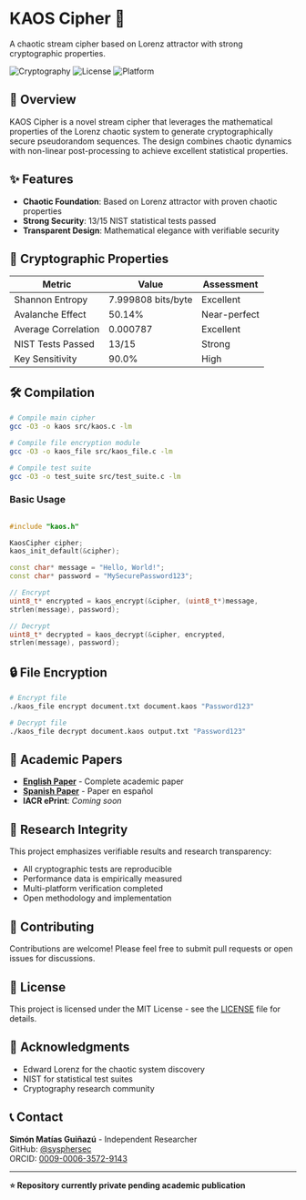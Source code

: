# KAOS Cipher 🔐

A chaotic stream cipher based on Lorenz attractor with strong cryptographic properties.

![Cryptography](https://img.shields.io/badge/Cryptography-Stream%20Cipher-blue)
![License](https://img.shields.io/badge/License-MIT-green)
![Platform](https://img.shields.io/badge/Platform-C%20%2F%20C++-yellow)

## 📖 Overview

KAOS Cipher is a novel stream cipher that leverages the mathematical properties of the Lorenz chaotic system to generate cryptographically secure pseudorandom sequences. The design combines chaotic dynamics with non-linear post-processing to achieve excellent statistical properties.

## ✨ Features

- **Chaotic Foundation**: Based on Lorenz attractor with proven chaotic properties
- **Strong Security**: 13/15 NIST statistical tests passed
- **Transparent Design**: Mathematical elegance with verifiable security

## 🔬 Cryptographic Properties

| Metric | Value | Assessment |
|--------|-------|------------|
| Shannon Entropy | 7.999808 bits/byte | Excellent |
| Avalanche Effect | 50.14% | Near-perfect |
| Average Correlation | 0.000787 | Excellent |
| NIST Tests Passed | 13/15 | Strong |
| Key Sensitivity | 90.0% | High |

## 🛠️ Compilation

```bash
# Compile main cipher
gcc -O3 -o kaos src/kaos.c -lm

# Compile file encryption module  
gcc -O3 -o kaos_file src/kaos_file.c -lm

# Compile test suite
gcc -O3 -o test_suite src/test_suite.c -lm
```

### Basic Usage
```C++

#include "kaos.h"

KaosCipher cipher;
kaos_init_default(&cipher);

const char* message = "Hello, World!";
const char* password = "MySecurePassword123";

// Encrypt
uint8_t* encrypted = kaos_encrypt(&cipher, (uint8_t*)message,
strlen(message), password);

// Decrypt
uint8_t* decrypted = kaos_decrypt(&cipher, encrypted,
strlen(message), password);
```

## 🔒 File Encryption

```bash
# Encrypt file
./kaos_file encrypt document.txt document.kaos "Password123"

# Decrypt file
./kaos_file decrypt document.kaos output.txt "Password123"
```
## 📄 Academic Papers

- **[English Paper](papers/kaos_paper_english.pdf)** - Complete academic paper
- **[Spanish Paper](papers/kaos_paper_spanish.pdf)** - Paper en español
- **IACR ePrint**: *Coming soon*

## 🔬 Research Integrity

This project emphasizes verifiable results and research transparency:
- All cryptographic tests are reproducible
- Performance data is empirically measured
- Multi-platform verification completed
- Open methodology and implementation

## 🤝 Contributing

Contributions are welcome! Please feel free to submit pull requests or open issues for discussions.

## 📜 License

This project is licensed under the MIT License - see the [LICENSE](LICENSE) file for details.

## 🙏 Acknowledgments

- Edward Lorenz for the chaotic system discovery
- NIST for statistical test suites
- Cryptography research community

## 📞 Contact

**Simón Matías Guiñazú** - Independent Researcher  
GitHub: [@sysphersec](https://github.com/sysphersec)  
ORCID: [0009-0006-3572-9143](https://orcid.org/0009-0006-3572-9143)

---

**⭐ Repository currently private pending academic publication**

